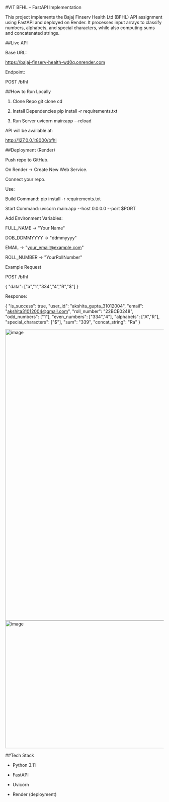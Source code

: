 #VIT BFHL – FastAPI Implementation

This project implements the Bajaj Finserv Health Ltd (BFHL) API assignment using FastAPI and deployed on Render.
It processes input arrays to classify numbers, alphabets, and special characters, while also computing sums and concatenated strings.

##Live API

Base URL:

https://bajaj-finserv-health-wd0q.onrender.com


Endpoint:

POST /bfhl

##How to Run Locally
1. Clone Repo
git clone <your-repo-url>
cd <your-repo-name>

2. Install Dependencies
pip install -r requirements.txt

3. Run Server
uvicorn main:app --reload


API will be available at:

http://127.0.0.1:8000/bfhl

##Deployment (Render)

Push repo to GitHub.

On Render
 → Create New Web Service.

Connect your repo.

Use:

Build Command: pip install -r requirements.txt

Start Command: uvicorn main:app --host 0.0.0.0 --port $PORT

Add Environment Variables:

FULL_NAME → "Your Name"

DOB_DDMMYYYY → "ddmmyyyy"

EMAIL → "your_email@example.com"

ROLL_NUMBER → "YourRollNumber"

Example Request

POST /bfhl

{
  "data": ["a","1","334","4","R","$"]
}


Response:

{
  "is_success": true,
  "user_id": "akshita_gupta_31012004",
  "email": "akshita31012004@gmail.com",
  "roll_number": "22BCE0248",
  "odd_numbers": ["1"],
  "even_numbers": ["334","4"],
  "alphabets": ["A","R"],
  "special_characters": ["$"],
  "sum": "339",
  "concat_string": "Ra"
}


<img width="1638" height="927" alt="image" src="https://github.com/user-attachments/assets/b476e421-cad4-4dfb-9d42-fc104d2669d7" />



<img width="1918" height="406" alt="image" src="https://github.com/user-attachments/assets/4720e2c9-9e07-41d0-a161-b863044df337" />


##Tech Stack

- Python 3.11

- FastAPI

- Uvicorn

- Render (deployment)





